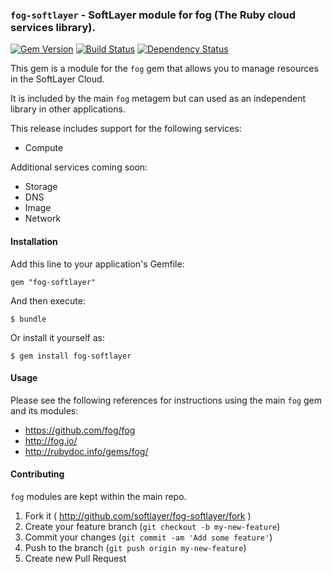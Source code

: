 ### `fog-softlayer` - SoftLayer module for fog (The Ruby cloud services library).
[![Gem Version](https://badge.fury.io/rb/fog-softlayer.png)](http://badge.fury.io/rb/fog-softlayer)
[![Build Status](https://api.travis-ci.org/softlayer/fog-softlayer.svg)](https://travis-ci.org/softlayer/fog-softlayer)
[![Dependency Status](https://gemnasium.com/softlayer/fog-softlayer.svg)](https://gemnasium.com/softlayer/fog-softlayer)

This gem is a module for the `fog` gem that allows you to manage resources in
the SoftLayer Cloud.

It is included by the main `fog` metagem but can used as an independent library
in other applications.

This release includes support for the following services:
* Compute

Additional services coming soon:
* Storage
* DNS
* Image
* Network

#### Installation

Add this line to your application's Gemfile:

    gem "fog-softlayer"

And then execute:

    $ bundle

Or install it yourself as:

    $ gem install fog-softlayer

#### Usage

Please see the following references for instructions using the main `fog` gem
and its modules:

* https://github.com/fog/fog
* http://fog.io/
* http://rubydoc.info/gems/fog/

#### Contributing

`fog` modules are kept within the main repo.

1. Fork it ( http://github.com/softlayer/fog-softlayer/fork )
2. Create your feature branch (`git checkout -b my-new-feature`)
3. Commit your changes (`git commit -am 'Add some feature'`)
4. Push to the branch (`git push origin my-new-feature`)
5. Create new Pull Request
